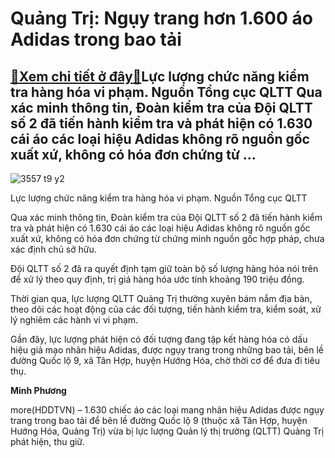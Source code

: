 Quảng Trị: Ngụy trang hơn 1.600 áo Adidas trong bao tải
=======================================================

[:gift:Xem chi tiết ở đây:gift:](https://hddtvn.com/quang-tri-nguy-trang-hon-1-600-ao-adidas-trong-bao-tai/)Lực lượng chức năng kiểm tra hàng hóa vi phạm. Nguồn Tổng cục QLTT Qua xác minh thông tin, Đoàn kiểm tra của Đội QLTT số 2 đã tiến hành kiểm tra và phát hiện có 1.630 cái áo các loại hiệu Adidas không rõ nguồn gốc xuất xứ, không có hóa đơn chứng từ …
----------------------------------------------------------------------------------------------------------------------------------------------------------------------------------------------------------------------------------------------------------





![3557 t9 y2](https://hddtvn.com/wp-content/uploads/2021/01/3557_T9-Y2.jpg "Lục lượng chức năng kiểm ta hàng hóa vi phạm. Nguồn Tổng cục QLTT")


Lực lượng chức năng kiểm tra hàng hóa vi phạm. Nguồn Tổng cục QLTT



Qua xác minh thông tin, Đoàn kiểm tra của Đội QLTT số 2 đã tiến hành kiểm tra và phát hiện có 1.630 cái áo các loại hiệu Adidas không rõ nguồn gốc xuất xứ, không có hóa đơn chứng từ chứng minh nguồn gốc hợp pháp, chưa xác định chủ sở hữu.


Đội QLTT số 2 đã ra quyết định tạm giữ toàn bộ số lượng hàng hóa nói trên để xử lý theo quy định, trị giá hàng hóa ước tính khoảng 190 triệu đồng.


Thời gian qua, lực lượng QLTT Quảng Trị thường xuyên bám nắm địa bàn, theo dõi các hoạt động của các đối tượng, tiến hành kiểm tra, kiểm soát, xử lý nghiêm các hành vi vi phạm.


Gần đây, lực lượng phát hiện có đối tượng đang tập kết hàng hóa có dấu hiệu giả mạo nhãn hiệu Adidas, được ngụy trang trong những bao tải, bên lề đường Quốc lộ 9, xã Tân Hợp, huyện Hướng Hóa, chờ thời cơ để đưa đi tiêu thụ.




**Minh Phương**



more(HDDTVN) – 1.630 chiếc áo các loại mang nhãn hiệu Adidas được ngụy trang trong bao tải để bên lề đường Quốc lộ 9 (thuộc xã Tân Hợp, huyện Hướng Hóa, Quảng Trị) vừa bị lực lượng Quản lý thị trường (QLTT) Quảng Trị phát hiện, thu giữ.


